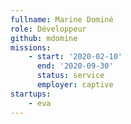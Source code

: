 ```yaml
---
fullname: Marine Dominé
role: Développeur
github: mdomine
missions:
    - start: '2020-02-10'
      end: '2020-09-30'
      status: service
      employer: captive
startups:
    - eva
---
```

